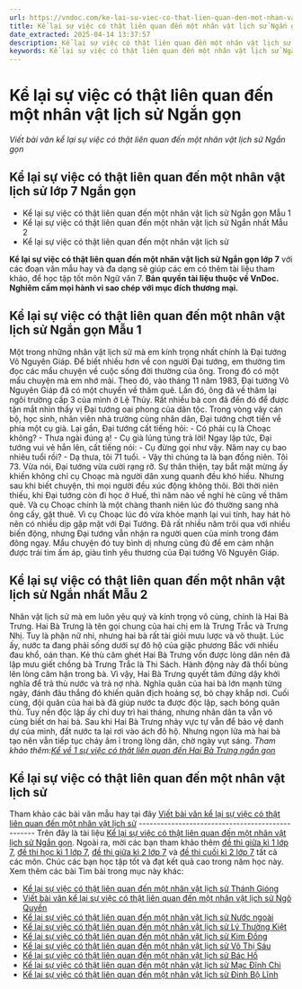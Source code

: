 ```yaml
---
url: https://vndoc.com/ke-lai-su-viec-co-that-lien-quan-den-mot-nhan-vat-lich-su-ngan-gon-289153
title: Kể lại sự việc có thật liên quan đến một nhân vật lịch sử Ngắn gọn - Viết bài văn kể lại sự việc có thật liên quan đến một nhân vật lịch sử Ngắn gọn - VnDoc.com
date_extracted: 2025-04-14 13:37:57
description: Kể lại sự việc có thật liên quan đến một nhân vật lịch sử Ngắn gọn lớp 7 được biên soạn nhằm giúp các em HS đạt kết quả tốt trong quá trình làm bài tập và học tập môn Ngữ văn lớp 7.
keywords: Kể lại sự việc có thật liên quan đến một nhân vật lịch sử Ngắn gọn,Kể lại sự việc có thật liên quan đến một nhân vật lịch sử lớp 7 Ngắn gọn,viết bài văn Kể lại sự việc có thật liên quan đến một nhân vật lịch sử Ngắn gọn,Viết bài văn kể lại sự việc có thật liên quan đến một nhân vật lịch sử,kể lại sự việc có thật liên quan đến một nhân vật lịch sử,bài văn kể lại sự việc có thật liên quan đến một nhân vật lịch sử,kể lại sự việc có thật liên quan đến một nhân vật lịch sử lớp 7
---
```


# Kể lại sự việc có thật liên quan đến một nhân vật lịch sử Ngắn gọn
 _Viết bài văn kể lại sự việc có thật liên quan đến một nhân vật lịch sử Ngắn gọn_
## **Kể lại sự việc có thật liên quan đến một nhân vật lịch sử lớp 7 Ngắn gọn**
  * Kể lại sự việc có thật liên quan đến một nhân vật lịch sử Ngắn gọn Mẫu 1
  * Kể lại sự việc có thật liên quan đến một nhân vật lịch sử Ngắn nhất Mẫu 2
  * Kể lại sự việc có thật liên quan đến một nhân vật lịch sử

**Kể lại sự việc có thật liên quan đến một nhân vật lịch sử Ngắn gọn lớp 7** với các đoạn văn mẫu hay và đa dạng sẽ giúp các em có thêm tài liệu tham khảo, để học tập tốt môn Ngữ văn 7.
**Bản quyền tài liệu thuộc về VnDoc.  
Nghiêm cấm mọi hành vi sao chép với mục đích thương mại.**
## **Kể lại sự việc có thật liên quan đến một nhân vật lịch sử Ngắn gọn Mẫu 1**
Một trong những nhân vật lịch sử mà em kính trọng nhất chính là Đại tướng Võ Nguyên Giáp. Để biết nhiều hơn về con người Đại tướng, em thường tìm đọc các mẩu chuyện về cuộc sống đời thường của ông. Trong đó có một mẩu chuyện mà em nhớ mãi.
Theo đó, vào tháng 11 năm 1983, Đại tướng Võ Nguyên Giáp đã có một chuyến về thăm quê. Lần đó, ông đã về thăm lại ngôi trường cấp 3 của mình ở Lệ Thủy. Rất nhiều bà con đã đến đó để được tận mắt nhìn thấy vị Đại tướng oai phong của dân tộc. Trong vòng vây cán bộ, học sinh, nhân viên nhà trường cùng nhân dân, Đại tướng chợt tiến về phía một cụ già. Lại gần, Đại tướng cất tiếng hỏi:
\- Có phải cụ là Choạc không?
\- Thưa ngài đúng ạ\! - Cụ già lúng túng trả lời\!
Ngay lập tức, Đại tướng vui vẻ hẳn lên, cất tiếng nói:
\- Cụ đừng gọi như vậy. Năm nay cụ bao nhiêu tuổi rồi?
\- Dạ thưa, tôi 71 tuổi.
\- Vậy thì chúng ta là bạn đồng niên. Tôi 73.
Vừa nói, Đại tướng vừa cười rạng rỡ. Sự thân thiện, tay bắt mặt mừng ấy khiến không chỉ cụ Choạc mà người dân xung quanh đều khó hiểu. Nhưng sau khi biết chuyện, thì mọi người đều xúc động không thôi. Bởi thời niên thiếu, khi Đại tướng còn đi học ở Huế, thì năm nào về nghỉ hè cũng về thăm quê. Và cụ Choạc chính là một chàng thanh niên lúc đó thường sang nhà ông cấy, gặt thuê. Vì cụ Choạc lúc đó vừa khỏe mạnh lại vui tính, hay hát hò nên có nhiều dịp gặp mặt với Đại Tướng. Đã rất nhiều năm trôi qua với nhiều biến động, nhưng Đại tướng vẫn nhận ra người quen của mình trong đám đông ngay.
Mẩu chuyện đó tuy bình dị nhưng cũng đủ để em cảm nhận được trái tim ấm áp, giàu tình yêu thương của Đại tướng Võ Nguyên Giáp.
## **Kể lại sự việc có thật liên quan đến một nhân vật lịch sử Ngắn nhất Mẫu 2**
Nhân vật lịch sử mà em luôn yêu quý và kính trọng vô cùng, chính là Hai Bà Trưng.
Hai Bà Trưng là tên gọi chung của hai chị em là Trưng Trắc và Trưng Nhị. Tuy là phận nữ nhi, nhưng hai bà rất tài giỏi mưu lược và võ thuật. Lúc ấy, nước ta đang phải sống dưới sự đô hộ của giặc phương Bắc với nhiều đau khổ, oán than. Kẻ thù căm ghét Hai Bà Trưng vốn được lòng dân nên đã lập mưu giết chồng bà Trưng Trắc là Thi Sách. Hành động này đã thổi bùng lên lòng căm hận trong bà. Vì vậy, Hai Bà Trưng quyết tâm đứng dậy khởi nghĩa để trả thù nước và trả nợ nhà. Nghĩa quân của hai bà lớn mạnh từng ngày, đánh đâu thắng đó khiến quân địch hoảng sợ, bỏ chạy khắp nơi. Cuối cùng, đội quân của hai bà đã giúp nước ta được độc lập, sạch bóng quân thù.
Tuy nền độc lập ấy chỉ duy trì hai tháng, nhưng nhân dân ta vẫn vô cùng biết ơn hai bà. Sau khi Hai Bà Trưng nhảy vực tự vẫn để bảo vệ danh dự của mình, đất nước ta lại rơi vào ách đô hộ. Nhưng ngọn lửa mà hai bà tạo nên vẫn tiếp tục cháy âm ỉ trong lòng dân, chờ ngày vụt sáng.
_Tham khảo thêm:[Kể về 1 sự việc có thật liên quan đến Hai Bà Trưng ngắn gọn](<https://vndoc.com/ke-ve-mot-su-viec-co-that-lien-quan-den-nhan-vat-lich-su-hai-ba-trung-ngan-gon-280156>)_
## **Kể lại sự việc có thật liên quan đến một nhân vật lịch sử**
Tham khảo các bài văn mẫu hay tại đây [Viết bài văn kể lại sự việc có thật liên quan đến một nhân vật lịch sử](<https://vndoc.com/viet-bai-van-ke-lai-su-viec-co-that-lien-quan-den-mot-nhan-vat-lich-su-289150>)
\-------------------------------------------------
Trên đây là tài liệu [Kể lại sự việc có thật liên quan đến một nhân vật lịch sử Ngắn gọn](<https://vndoc.com/ke-lai-su-viec-co-that-lien-quan-den-mot-nhan-vat-lich-su-ngan-gon-289153>). Ngoài ra, mời các bạn tham khảo thêm [đề thi giữa kì 1 lớp 7](<https://vndoc.com/de-thi-giua-ki-1-lop7>), [đề thi học kì 1 lớp 7](<https://vndoc.com/de-thi-hoc-ki-1-lop7>), [đề thi giữa kì 2 lớp 7](<https://vndoc.com/de-thi-giua-ki-2-lop7>) và [đề thi cuối kì 2 lớp 7](<https://vndoc.com/de-thi-hoc-ki-2-lop7>) tất cả các môn. Chúc các bạn học tập tốt và đạt kết quả cao trong năm học này.
Xem thêm các bài Tìm bài trong mục này khác:
  * [Kể lại sự việc có thật liên quan đến một nhân vật lịch sử Thánh Gióng](</ke-lai-su-viec-co-that-lien-quan-den-mot-nhan-vat-lich-su-thanh-giong-289154>)
  * [Viết bài văn kể lại sự việc có thật liên quan đến một nhân vật lịch sử Ngô Quyền](</ke-lai-su-viec-co-that-lien-quan-den-mot-nhan-vat-lich-su-ngo-quyen-289156>)
  * [Kể lại sự việc có thật liên quan đến một nhân vật lịch sử Nước ngoài](</ke-lai-su-viec-co-that-lien-quan-den-mot-nhan-vat-lich-su-nuoc-ngoai-290199>)
  * [Kể lại sự việc có thật liên quan đến một nhân vật lịch sử Lý Thường Kiệt](</ke-lai-su-viec-co-that-lien-quan-den-mot-nhan-vat-lich-su-ly-thuong-kiet-290202>)
  * [Kể lại sự việc có thật liên quan đến một nhân vật lịch sử Kim Đồng](</ke-lai-su-viec-co-that-lien-quan-den-mot-nhan-vat-lich-su-kim-dong-290203>)
  * [Kể lại sự việc có thật liên quan đến một nhân vật lịch sử Võ Thị Sáu](</ke-lai-su-viec-co-that-lien-quan-den-mot-nhan-vat-lich-su-vo-thi-sau-290204>)
  * [Kể lại sự việc có thật liên quan đến một nhân vật lịch sử Bác Hồ](</ke-lai-su-viec-co-that-lien-quan-den-mot-nhan-vat-lich-su-bac-ho-290354>)
  * [Kể lại sự việc có thật liên quan đến một nhân vật lịch sử Mạc Đĩnh Chi](</ke-lai-su-viec-co-that-lien-quan-den-mot-nhan-vat-lich-su-mac-dinh-chi-290357>)
  * [Kể lại sự việc có thật liên quan đến một nhân vật lịch sử Đinh Bộ Lĩnh](</ke-lai-su-viec-co-that-lien-quan-den-mot-nhan-vat-lich-su-dinh-bo-linh-290359>)

